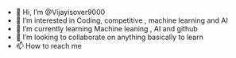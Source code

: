 - 👋 Hi, I’m @Vijayisover9000
- 👀 I’m interested in Coding, competitive , machine learning and AI 
- 🌱 I’m currently learning Machine leaning , AI and github
- 💞️ I’m looking to collaborate on anything basically to learn
- 📫 How to reach me 

<!---
Vijayisover9000/Vijayisover9000 is a ✨ special ✨ repository because its `README.md` (this file) appears on your GitHub profile.
You can click the Preview link to take a look at your changes.
--->
